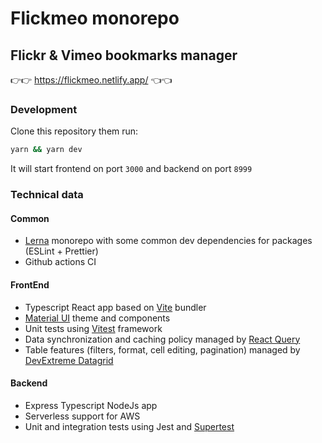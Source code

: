 # Flickmeo monorepo

## Flickr & Vimeo bookmarks manager

👉👉 https://flickmeo.netlify.app/ 👈👈

### Development

Clone this repository them run:

```bash
yarn && yarn dev
```

It will start frontend on port `3000` and backend on port `8999`

### Technical data

#### Common

* [Lerna](https://lerna.js.org/) monorepo with some common dev dependencies for packages (ESLint + Prettier)
* Github actions CI

#### FrontEnd

* Typescript React app based on [Vite](https://vitejs.dev/) bundler
* [Material UI](https://mui.com/) theme and components
* Unit tests using [Vitest](https://vitest.dev/) framework
* Data synchronization and caching policy managed by [React Query](https://react-query.tanstack.com/) 
* Table features (filters, format, cell editing, pagination) managed by [DevExtreme Datagrid](https://js.devexpress.com/Documentation/ApiReference/UI_Components/dxDataGrid/)

#### Backend

* Express Typescript NodeJs app
* Serverless support for AWS
* Unit and integration tests using Jest and [Supertest](https://github.com/visionmedia/supertest)
